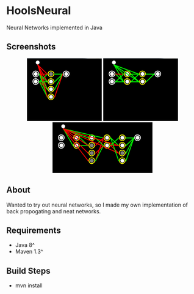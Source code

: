 # HooIsNeural
Neural Networks implemented in Java

## Screenshots
<div align="center">
		<img src="https://raw.githubusercontent.com/hkamran/HooIsNeural/master/images/neat_xor_2.gif"></img>
		<img src="https://raw.githubusercontent.com/hkamran/HooIsNeural/master/images/neat_xor_3.gif"></img>
</div>
<div align="center">
        <img src="https://raw.githubusercontent.com/hkamran/HooIsNeural/master/images/neat_xors_1.gif"></img>		
</div>

## About
Wanted to try out neural networks, so I made my own implementation of back propogating and neat networks.

## Requirements

- Java 8^
- Maven 1.3^

## Build Steps

* mvn install


